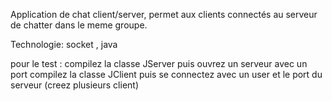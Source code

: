 Application de chat client/server, permet aux clients connectés au serveur de chatter dans 
le meme groupe.

Technologie:
socket , java 

pour le test :
compilez la classe JServer puis ouvrez un serveur avec un port
compilez la classe JClient puis se connectez avec un user et le port du serveur (creez plusieurs client) 